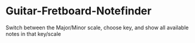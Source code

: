 # Guitar-Fretboard-Notefinder
Switch between the Major/Minor scale, choose key, and show all available notes in that key/scale 
